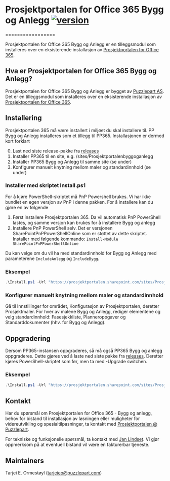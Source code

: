 ﻿﻿
# Prosjektportalen for Office 365 Bygg og Anlegg  [![version](https://img.shields.io/badge/version-1.0.0-green.svg)](https://semver.org)

=================

Prosjektportalen for Office 365 Bygg og Anlegg er en tilleggsmodul som installeres over en eksisterende installasjon av <a href="https://github.com/Puzzlepart/prosjektportalen365">Prosjektportalen for Office 365</a>.

## Hva er Prosjektportalen for Office 365 Bygg og Anlegg?

Prosjektportalen for Office 365 Bygg og Anlegg er bygget av <a href="http://www.puzzlepart.com">Puzzlepart AS</a>. Det er en tilleggsmodul som installeres over en eksisterende installasjon av <a href="https://github.com/Puzzlepart/prosjektportalen365">Prosjektportalen for Office 365</a>.

## Installering

Prosjektportalen 365 må være installert i miljøet du skal installere til. PP Bygg og Anlegg installeres som et tillegg til PP365. Installasjonen er dermed kort forklart

0. Last ned siste release-pakke fra [releases](https://github.com/Puzzlepart/prosjektportalen365-bygganlegg/releases)
1. Installer PP365 til en site, e.g. /sites/Prosjektportalenbyggoganlegg
2. Installer PP365 Bygg og Anlegg til samme site (se under)
3. Konfigurer manuelt knytning mellom maler og standardinnhold (se under)

### Installer med skriptet Install.ps1

For å kjøre PowerShell-skriptet må PnP Powershell brukes. Vi har ikke bundlet en egen versjon av PnP i denne pakken. For å installere kan du gjøre en av følgende

1. Først installere Prosjektportalen 365. Da vil automatisk PnP PowerShell lastes, og samme versjon kan brukes for å installere Bygg og anlegg
2. Installere PnP PowerShell selv. Det er versjonen SharePointPnPPowerShellOnline som er støttet av dette skriptet. Installer med følgende kommando: `Install-Module SharePointPnPPowerShellOnline`

Du kan velge om du vil ha med standardinnhold for Bygg og Anlegg med parameterene `IncludeAnlegg` og `IncludeBygg`.

### Eksempel

```PowerShell
.\Install.ps1 -Url "https://prosjektportalen.sharepoint.com/sites/Prosjektportalenbyggoganlegg" -UseWebLogin -IncludeBygg -IncludeAnlegg
```

### Konfigurer manuelt knytning mellom maler og standardinnhold

Gå til Innstillinger for området, Konfigurasjon av Prosjektportalen, deretter Prosjektmaler. For hver av malene Bygg og Anlegg, rediger elementene og velg standardinnhold: Fasesjekkliste, Planneroppgaver og Standarddokumenter (hhv. for Bygg og Anlegg).

## Oppgradering

Dersom PP365-instansen oppgraderes, så må også PP365 Bygg og anlegg oppgraderes. Dette gjøres ved å laste ned siste pakke fra [releases](https://github.com/Puzzlepart/prosjektportalen365-bygganlegg/releases). Deretter kjøres PowerShell-skriptet som før, men ta med -Upgrade switchen.

### Eksempel

```PowerShell
.\Install.ps1 -Url "https://prosjektportalen.sharepoint.com/sites/Prosjektportalenbyggoganlegg" -UseWebLogin -Upgrade -IncludeBygg -IncludeAnlegg
```

## Kontakt

Har du spørsmål om Prosjektportalen for Office 365 - Bygg og anlegg, behov for bistand til installasjon av løsningen eller muligheter for videreutvikling og spesialtilpasninger, ta kontakt med <a href="mailto:prosjektportalen@puzzlepart.com">Prosjektportalen @ Puzzlepart</a>.

For tekniske og funksjonelle spørsmål, ta kontakt med <a href="mailto:jan.lindset@puzzlepart.com">Jan Lindset</a>. Vi gjør oppmerksom på at eventuell bistand vil være en fakturerbar tjeneste. 

## Maintainers

Tarjei E. Ormestøyl (tarjeieo@puzzlepart.com)
